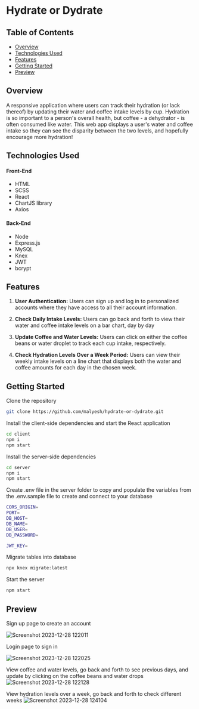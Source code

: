 # Hydrate or Dydrate

## Table of Contents

- [Overview](#overview)
- [Technologies Used](#technologies-used)
- [Features](#features)
- [Getting Started](#getting-started)
- [Preview](#preview)

## Overview

A responsive application where users can track their hydration (or lack thereof) by updating their water and coffee intake levels by cup. Hydration is so important to a person's overall health, but coffee - a dehydrator - is often consumed like water. This web app displays a user's water and coffee intake so they can see the disparity between the two levels, and hopefully encourage more hydration!

## Technologies Used

#### Front-End
- HTML
- SCSS
- React
- ChartJS library
- Axios

#### Back-End
- Node
- Express.js
- MySQL
- Knex
- JWT
- bcrypt

## Features

1. **User Authentication:**
   Users can sign up and log in to personalized accounts where they have access to all their account information.

2. **Check Daily Intake Levels:**
   Users can go back and forth to view their water and coffee intake levels on a bar chart, day by day

3. **Update Coffee and Water Levels:**
   Users can click on either the coffee beans or water droplet to track each cup intake, respectively.

4. **Check Hydration Levels Over a Week Period:**
   Users can view their weekly intake levels on a line chart that displays both the water and coffee amounts for each day in the chosen week.

## Getting Started

Clone the repository

```bash
git clone https://github.com/malyesh/hydrate-or-dydrate.git
```

Install the client-side dependencies and start the React application

```bash
cd client
npm i
npm start
```

Install the server-side dependencies

```bash
cd server
npm i
npm start
```

Create .env file in the server folder to copy and populate the variables from the .env.sample file to create and connect to your database

```bash
CORS_ORIGIN=
PORT=
DB_HOST=
DB_NAME=
DB_USER=
DB_PASSWORD=

JWT_KEY=
```

Migrate tables into database

```bash
npx knex migrate:latest
```

Start the server

```bash
npm start
```

## Preview

Sign up page to create an account

![Screenshot 2023-12-28 122011](https://github.com/malyesh/hydrate-or-dydrate/assets/74512928/25866391-2372-44a2-b50a-47811f8824c7)


Login page to sign in

![Screenshot 2023-12-28 122025](https://github.com/malyesh/hydrate-or-dydrate/assets/74512928/1318f73f-4675-4d54-977f-91addb46a2d6)

View coffee and water levels, go back and forth to see previous days, and update by clicking on the coffee beans and water drops
![Screenshot 2023-12-28 122128](https://github.com/malyesh/hydrate-or-dydrate/assets/74512928/706c3254-d088-4f83-bf54-e7358ff81309)

View hydration levels over a week, go back and forth to check different weeks
![Screenshot 2023-12-28 124104](https://github.com/malyesh/hydrate-or-dydrate/assets/74512928/1f457b29-dfb3-4877-956e-63513f89ce66)
